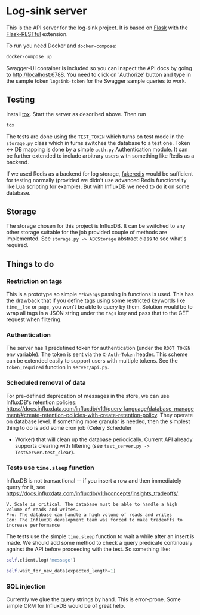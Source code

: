 # Log-sink server
This is the API server for the log-sink project.
It is based on [Flask](http://flask.pocoo.org/) with the
[Flask-RESTful](https://flask-restful.readthedocs.io/en/0.3.5/) extension.

To run you need Docker and `docker-compose`:
```bash
docker-compose up
```

Swagger-UI container is included so you can inspect the API docs by going to
<http://localhost:6788>.
You need to click on 'Authorize' button and type in the sample token `logsink-token`
for the Swagger sample queries to work.

## Testing
Install [tox](https://tox.readthedocs.io/en/latest/). Start the server as described above.
Then run

```bash
tox
```

The tests are done using the `TEST_TOKEN` which turns on test mode in the `storage.py`
class which in turns switches the database to a test one. Token <-> DB mapping is
done by a simple `auth.py` Authentication module. It can be further extended to include
arbitrary users with something like Redis as a backend.

If we used Redis as a backend for log storage,
[fakeredis](https://github.com/guilleiguaran/fakeredis)
would be sufficient for testing normally (provided we didn't use advanced Redis functionality
like Lua scripting for example). But with InfluxDB we need to do it on some database.

## Storage
The storage chosen for this project is InfluxDB. It can be switched to any other storage
suitable for the job provided couple of methods are implemented. See
`storage.py -> ABCStorage` abstract class to see what's required.

## Things to do
### Restriction on tags
This is a prototype so simple `**kwargs` passing in functions is used. This has the drawback
that if you define tags using some restricted keywords like `time__lte` or `page`, you
won't be able to query by them. Solution would be to wrap all tags in a JSON string
under the `tags` key and pass that to the GET request when filtering.

### Authentication
The server has 1 predefined token for authentication (under the `ROOT_TOKEN` env variable).
The token is sent via the `X-Auth-Token` header. This scheme can be extended easily to
support users with multiple tokens. See the `token_required` function in `server/api.py`.

### Scheduled removal of data
For pre-defined deprecation of messages in the store, we can use InfluxDB's retention policies:
<https://docs.influxdata.com/influxdb/v1.1/query_language/database_management/#create-retention-policies-with-create-retention-policy>. They operate on database level. If something more
granular is needed, then the simplest thing to do is add some cron job (Celery Scheduler
+ Worker) that will clean up the database periodically. Current API already supports
clearing with filtering (see `test_server.py -> TestServer.test_clear`).

### Tests use `time.sleep` function
InfluxDB is not transactional -- if you insert a row and then immediately query for it,
see <https://docs.influxdata.com/influxdb/v1.1/concepts/insights_tradeoffs/>:

```
V. Scale is critical. The database must be able to handle a high volume of reads and writes.
Pro: The database can handle a high volume of reads and writes
Con: The InfluxDB development team was forced to make tradeoffs to increase performance
```

The tests use the simple `time.sleep` function to wait a while after an insert is
made. We should add some method to check a query predicate continously against the
API before proceeding with the test. So something like:

```python
self.client.log('message')

self.wait_for_new_data(expected_length=1)
```

### SQL injection
Currently we glue the query strings by hand. This is error-prone. Some simple ORM
for InfluxDB would be of great help.

